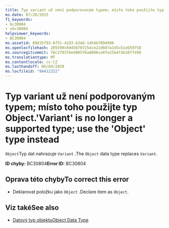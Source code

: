 ```yaml
---
title: Typ variant už není podporovaným typem; místo toho použijte typ Object.
ms.date: 07/20/2015
f1_keywords:
- bc30804
- vbc30804
helpviewer_keywords:
- BC30804
ms.assetid: 89835f93-6f51-4193-b2dd-1454b7094996
ms.openlocfilehash: 285599c69d58707254ce22d607a1d5cb1eb59758
ms.sourcegitcommit: f8c270376ed905f6a8896ce0fe25b4f4b38ff498
ms.translationtype: MT
ms.contentlocale: cs-CZ
ms.lasthandoff: 06/04/2020
ms.locfileid: "84412322"
---
```

# <a name="variant-is-no-longer-a-supported-type-use-the-object-type-instead"></a><span data-ttu-id="195bf-102">Typ variant už není podporovaným typem; místo toho použijte typ Object.</span><span class="sxs-lookup"><span data-stu-id="195bf-102">'Variant' is no longer a supported type; use the 'Object' type instead</span></span>
<span data-ttu-id="195bf-103">`Object`Typ dat nahrazuje `Variant` .</span><span class="sxs-lookup"><span data-stu-id="195bf-103">The `Object` data type replaces `Variant`.</span></span>  
  
 <span data-ttu-id="195bf-104">**ID chyby:** BC30804</span><span class="sxs-lookup"><span data-stu-id="195bf-104">**Error ID:** BC30804</span></span>  
  
## <a name="to-correct-this-error"></a><span data-ttu-id="195bf-105">Oprava této chyby</span><span class="sxs-lookup"><span data-stu-id="195bf-105">To correct this error</span></span>  
  
- <span data-ttu-id="195bf-106">Deklarovat položku jako `Object` .</span><span class="sxs-lookup"><span data-stu-id="195bf-106">Declare item as `Object`.</span></span>  
  
## <a name="see-also"></a><span data-ttu-id="195bf-107">Viz také</span><span class="sxs-lookup"><span data-stu-id="195bf-107">See also</span></span>

- [<span data-ttu-id="195bf-108">Datový typ objektu</span><span class="sxs-lookup"><span data-stu-id="195bf-108">Object Data Type</span></span>](../language-reference/data-types/object-data-type.md)

